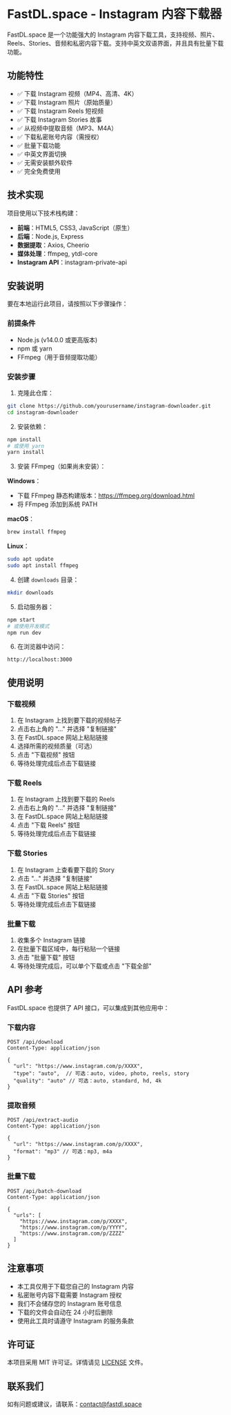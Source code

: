 # FastDL.space - Instagram 内容下载器

FastDL.space 是一个功能强大的 Instagram 内容下载工具，支持视频、照片、Reels、Stories、音频和私密内容下载。支持中英文双语界面，并且具有批量下载功能。

## 功能特性

- ✅ 下载 Instagram 视频（MP4、高清、4K）
- ✅ 下载 Instagram 照片（原始质量）
- ✅ 下载 Instagram Reels 短视频
- ✅ 下载 Instagram Stories 故事
- ✅ 从视频中提取音频（MP3、M4A）
- ✅ 下载私密账号内容（需授权）
- ✅ 批量下载功能
- ✅ 中英文界面切换
- ✅ 无需安装额外软件
- ✅ 完全免费使用

## 技术实现

项目使用以下技术栈构建：

- **前端**：HTML5, CSS3, JavaScript（原生）
- **后端**：Node.js, Express
- **数据提取**：Axios, Cheerio
- **媒体处理**：ffmpeg, ytdl-core
- **Instagram API**：instagram-private-api

## 安装说明

要在本地运行此项目，请按照以下步骤操作：

### 前提条件

- Node.js (v14.0.0 或更高版本)
- npm 或 yarn
- FFmpeg（用于音频提取功能）

### 安装步骤

1. 克隆此仓库：

```bash
git clone https://github.com/yourusername/instagram-downloader.git
cd instagram-downloader
```

2. 安装依赖：

```bash
npm install
# 或使用 yarn
yarn install
```

3. 安装 FFmpeg（如果尚未安装）：

**Windows**：
- 下载 FFmpeg 静态构建版本：https://ffmpeg.org/download.html
- 将 FFmpeg 添加到系统 PATH

**macOS**：
```bash
brew install ffmpeg
```

**Linux**：
```bash
sudo apt update
sudo apt install ffmpeg
```

4. 创建 `downloads` 目录：

```bash
mkdir downloads
```

5. 启动服务器：

```bash
npm start
# 或使用开发模式
npm run dev
```

6. 在浏览器中访问：

```
http://localhost:3000
```

## 使用说明

### 下载视频

1. 在 Instagram 上找到要下载的视频帖子
2. 点击右上角的 "..." 并选择 "复制链接"
3. 在 FastDL.space 网站上粘贴链接
4. 选择所需的视频质量（可选）
5. 点击 "下载视频" 按钮
6. 等待处理完成后点击下载链接

### 下载 Reels

1. 在 Instagram 上找到要下载的 Reels
2. 点击右上角的 "..." 并选择 "复制链接"
3. 在 FastDL.space 网站上粘贴链接
4. 点击 "下载 Reels" 按钮
5. 等待处理完成后点击下载链接

### 下载 Stories

1. 在 Instagram 上查看要下载的 Story
2. 点击 "..." 并选择 "复制链接"
3. 在 FastDL.space 网站上粘贴链接
4. 点击 "下载 Stories" 按钮
5. 等待处理完成后点击下载链接

### 批量下载

1. 收集多个 Instagram 链接
2. 在批量下载区域中，每行粘贴一个链接
3. 点击 "批量下载" 按钮
4. 等待处理完成后，可以单个下载或点击 "下载全部"

## API 参考

FastDL.space 也提供了 API 接口，可以集成到其他应用中：

### 下载内容

```
POST /api/download
Content-Type: application/json

{
  "url": "https://www.instagram.com/p/XXXX",
  "type": "auto",  // 可选：auto, video, photo, reels, story
  "quality": "auto" // 可选：auto, standard, hd, 4k
}
```

### 提取音频

```
POST /api/extract-audio
Content-Type: application/json

{
  "url": "https://www.instagram.com/p/XXXX",
  "format": "mp3" // 可选：mp3, m4a
}
```

### 批量下载

```
POST /api/batch-download
Content-Type: application/json

{
  "urls": [
    "https://www.instagram.com/p/XXXX",
    "https://www.instagram.com/p/YYYY",
    "https://www.instagram.com/p/ZZZZ"
  ]
}
```

## 注意事项

- 本工具仅用于下载您自己的 Instagram 内容
- 私密账号内容下载需要 Instagram 授权
- 我们不会储存您的 Instagram 账号信息
- 下载的文件会自动在 24 小时后删除
- 使用此工具时请遵守 Instagram 的服务条款

## 许可证

本项目采用 MIT 许可证。详情请见 [LICENSE](LICENSE) 文件。

## 联系我们

如有问题或建议，请联系：contact@fastdl.space 